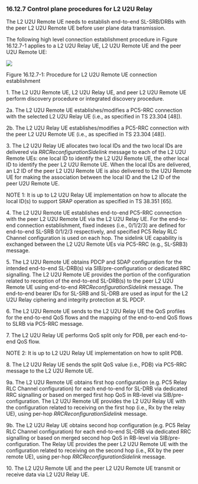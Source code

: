 ### 16.12.7 Control plane procedures for L2 U2U Relay

The L2 U2U Remote UE needs to establish end-to-end SL-SRB/DRBs with the
peer L2 U2U Remote UE before user plane data transmission.

The following high level connection establishment procedure in Figure
16.12.7-1 applies to a L2 U2U Relay UE, L2 U2U Remote UE and the peer
U2U Remote UE:

![](media/image96.emf)

Figure 16.12.7-1: Procedure for L2 U2U Remote UE connection
establishment

1\. The L2 U2U Remote UE, L2 U2U Relay UE, and peer L2 U2U Remote UE
perform discovery procedure or integrated discovery procedure.

2a. The L2 U2U Remote UE establishes/modifies a PC5-RRC connection with
the selected L2 U2U Relay UE (i.e., as specified in TS 23.304 \[48\]).

2b. The L2 U2U Relay UE establishes/modifies a PC5-RRC connection with
the peer L2 U2U Remote UE (i.e., as specified in TS 23.304 \[48\]).

3\. The L2 U2U Relay UE allocates two local IDs and the two local IDs
are delivered via *RRCReconfigurationSidelink* message to each of the L2
U2U Remote UEs: one local ID to identify the L2 U2U Remote UE, the other
local ID to identify the peer L2 U2U Remote UE. When the local IDs are
delivered, an L2 ID of the peer L2 U2U Remote UE is also delivered to
the U2U Remote UE for making the association between the local ID and
the L2 ID of the peer U2U Remote UE.

NOTE 1: It is up to L2 U2U Relay UE implementation on how to allocate
the local ID(s) to support SRAP operation as specified in TS 38.351
\[65\].

4\. The L2 U2U Remote UE establishes end-to-end PC5-RRC connection with
the peer L2 U2U Remote UE via the L2 U2U Relay UE. For the end-to-end
connection establishment, fixed indexes (i.e., 0/1/2/3) are defined for
end-to-end SL-SRB 0/1/2/3 respectively, and specified PC5 Relay RLC
Channel configuration is used on each hop. The sidelink UE capability is
exchanged between the L2 U2U Remote UEs via PC5-RRC (e.g., SL-SRB3)
message.

5\. The L2 U2U Remote UE obtains PDCP and SDAP configuration for the
intended end-to-end SL-DRB(s) via SIB/pre-configuration or dedicated RRC
signalling. The L2 U2U Remote UE provides the portion of the
configuration related to reception of the end-to-end SL-DRB(s) to the
peer L2 U2U Remote UE using end-to-end *RRCReconfigurationSidelink*
message. The end-to-end bearer IDs for SL-SRB and SL-DRB are used as
input for the L2 U2U Relay ciphering and integrity protection at SL
PDCP.

6\. The L2 U2U Remote UE sends to the L2 U2U Relay UE the QoS profiles
for the end-to-end QoS flows and the mapping of the end-to-end QoS flows
to SLRB via PC5-RRC message.

7\. The L2 U2U Relay UE performs QoS split only for PDB, per each
end-to-end QoS flow.

NOTE 2: It is up to L2 U2U Relay UE implementation on how to split PDB.

8\. The L2 U2U Relay UE sends the split QoS value (i.e., PDB) via
PC5-RRC message to the L2 U2U Remote UE.

9a. The L2 U2U Remote UE obtains first hop configuration (e.g. PC5 Relay
RLC Channel configuration) for each end-to-end for SL-DRB via dedicated
RRC signalling or based on merged first hop QoS in RB-level via
SIB/pre-configuration. The L2 U2U Remote UE provides the L2 U2U Relay UE
with the configuration related to receiving on the first hop (i.e., Rx
by the relay UE), using per-hop *RRCReconfigurationSidelink* message.

9b. The L2 U2U Relay UE obtains second hop configuration (e.g. PC5 Relay
RLC Channel configuration) for each end-to-end SL-DRB via dedicated RRC
signalling or based on merged second hop QoS in RB-level via
SIB/pre-configuration. The Relay UE provides the peer L2 U2U Remote UE
with the configuration related to receiving on the second hop (i.e., RX
by the peer remote UE), using per-hop *RRCReconfigurationSidelink*
message.

10\. The L2 U2U Remote UE and the peer L2 U2U Remote UE transmit or
receive data via L2 U2U Relay UE.